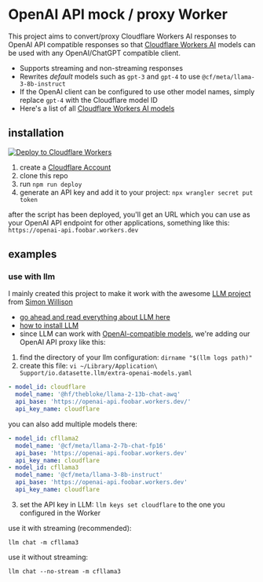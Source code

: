 # OpenAI API mock / proxy Worker

This project aims to convert/proxy Cloudflare Workers AI responses to OpenAI API compatible responses so that [Cloudflare Workers AI](https://developers.cloudflare.com/workers-ai/) models can be used with any OpenAI/ChatGPT compatible client.

- Supports streaming and non-streaming responses
- Rewrites _default_ models such as `gpt-3` and `gpt-4` to use `@cf/meta/llama-3-8b-instruct`
- If the OpenAI client can be configured to use other model names, simply replace `gpt-4` with the Cloudflare model ID
- Here's a list of all [Cloudflare Workers AI models](https://developers.cloudflare.com/workers-ai/models/)

## installation

[![Deploy to Cloudflare Workers](https://deploy.workers.cloudflare.com/button)](https://deploy.workers.cloudflare.com/?url=https://github.com/pew/cloudflare-workers-openai-mock)

1. create a [Cloudflare Account](https://dash.cloudflare.com/)
2. clone this repo
3. run `npm run deploy`
4. generate an API key and add it to your project: `npx wrangler secret put token`

after the script has been deployed, you'll get an URL which you can use as your OpenAI API endpoint for other applications, something like this: `https://openai-api.foobar.workers.dev`

## examples

### use with llm

I mainly created this project to make it work with the awesome [LLM project](https://llm.datasette.io/) from [Simon Willison](https://simonwillison.net/)

- [go ahead and read everything about LLM here](https://llm.datasette.io/)
- [how to install LLM](https://llm.datasette.io/en/stable/setup.html)
- since LLM can work with [OpenAI-compatible models](https://llm.datasette.io/en/stable/openai-models.html#adding-more-openai-models), we're adding our OpenAI API proxy like this:

1. find the directory of your llm configuration: `dirname "$(llm logs path)"`
2. create this file: `vi ~/Library/Application\ Support/io.datasette.llm/extra-openai-models.yaml`

```yaml
- model_id: cloudflare
  model_name: '@hf/thebloke/llama-2-13b-chat-awq'
  api_base: 'https://openai-api.foobar.workers.dev/'
  api_key_name: cloudflare
```

you can also add multiple models there:

```yaml
- model_id: cfllama2
  model_name: '@cf/meta/llama-2-7b-chat-fp16'
  api_base: 'https://openai-api.foobar.workers.dev'
  api_key_name: cloudflare
- model_id: cfllama3
  model_name: '@cf/meta/llama-3-8b-instruct'
  api_base: 'https://openai-api.foobar.workers.dev'
  api_key_name: cloudflare
```

3. set the API key in LLM: `llm keys set cloudflare` to the one you configured in the Worker

use it with streaming (recommended):

```shell
llm chat -m cfllama3
```

use it without streaming:

```shell
llm chat --no-stream -m cfllama3
```
